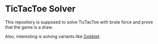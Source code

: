 # TicTacToe Solver

This repository is supposed to solve TicTacToe with brute force and prove that the game is a draw.

Also, interesting is solving variants like [Gobblet](https://en.wikipedia.org/wiki/Gobblet).

